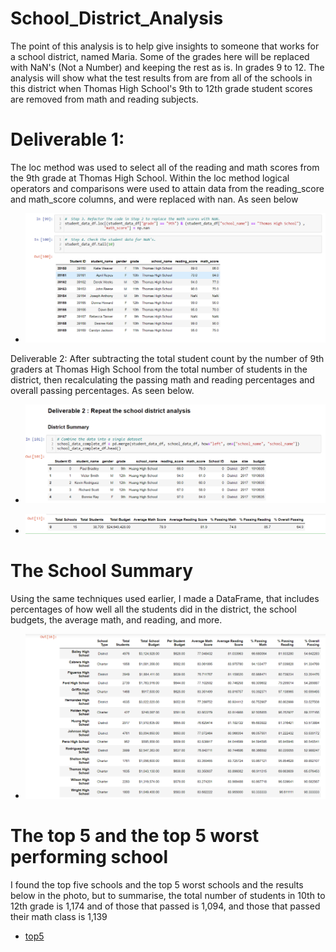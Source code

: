 # School_District_Analysis
The point of this analysis is to help give insights to someone that works for a school district, named Maria. Some of the grades here will be replaced with NaN's (Not a Number) and keeping the rest as is. In grades 9 to 12. The analysis will show what the test results from are from all of the schools in this district when Thomas High School's 9th to 12th grade student scores are removed from math and reading subjects.

# Deliverable 1:
The loc method was used to select all of the reading and math scores from the 9th grade at Thomas High School. Within the loc method logical operators and comparisons were used to attain data from the reading_score and math_score columns, and were replaced with nan. As seen below

 - ![Thomas_High](https://github.com/GaryGibbs-777/School_District_Analysis/blob/main/Recources/Thomas_High_NAN.PNG)

Deliverable 2:
After subtracting the total student count by the number of 9th graders at Thomas High School from the total number of students in the district, then recalculating the passing math and reading percentages and overall passing percentages. As seen below.
- ![District](https://github.com/GaryGibbs-777/School_District_Analysis/blob/main/Recources/District_Summary.PNG)

- ![District2](https://github.com/GaryGibbs-777/School_District_Analysis/blob/main/Recources/District_Summary2.PNG)

# The School Summary
Using the same techniques used earlier, I made a DataFrame, that includes percentages of how well all the students did in the district, the school budgets, the average math, and reading, and more.
 - ![Total_students](https://github.com/GaryGibbs-777/School_District_Analysis/blob/main/Recources/total_school_percentages.PNG)


# The top 5 and the top 5 worst performing school
I found the top five schools and the top 5 worst schools and the results below in the photo, but to summarise, the total number of students in 10th to 12th grade is 1,174 and of those that passed is 1,094, and those that passed their math class is 1,139
- [top5](https://github.com/GaryGibbs-777/School_District_Analysis/blob/main/Recources/numbers.PNG)
